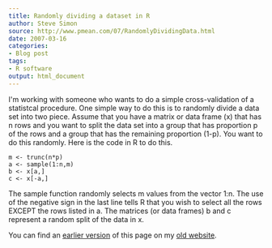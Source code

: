 ```yaml
---
title: Randomly dividing a dataset in R
author: Steve Simon
source: http://www.pmean.com/07/RandomlyDividingData.html
date: 2007-03-16
categories:
- Blog post
tags:
- R software
output: html_document
---
```


I'm working with someone who wants to do a simple cross-validation of a statistcal procedure. One simple way to do this is to randomly divide a data set into two piece. Assume that you have a matrix or data frame (x) that has n rows and you want to split the data set into a group that has proportion p of the rows and a group that has the remaining proportion (1-p). You want to do this randomly. Here is the code in R to do this.

```{}
m <- trunc(n*p)
a <- sample(1:n,m)
b <- x[a,]
c <- x[-a,]
```

The sample function randomly selects m values from the vector 1:n. The use of the negative sign in the last line tells R that you wish to select all the rows EXCEPT the rows listed in a. The matrices (or data frames) b and c represent a random split of the data in x.

You can find an [earlier version][sim1] of this page on my [old website][sim2].

[sim1]: http://www.pmean.com/07/RandomlyDividingData.html
[sim2]: http://www.pmean.com
